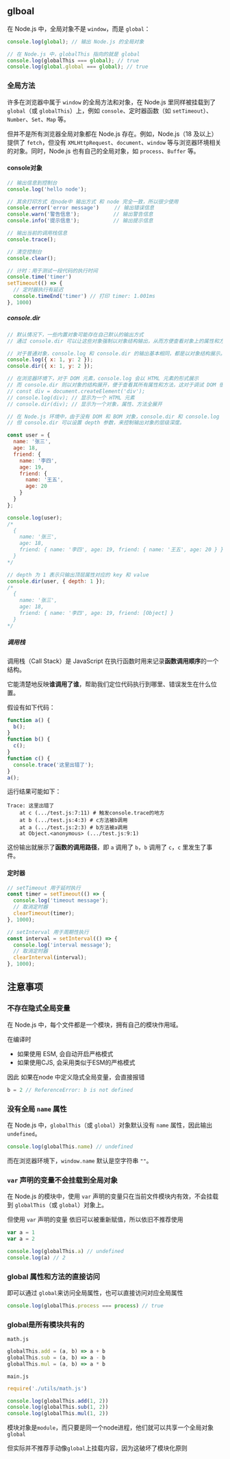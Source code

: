 ## glboal

在 Node.js 中，全局对象不是 `window`，而是 `global`：

```js
console.log(global); // 输出 Node.js 的全局对象

// 在 Node.js 中，globalThis 指向的就是 global
console.log(globalThis === global); // true
console.log(global.global === global); // true
```



### 全局方法

许多在浏览器中属于 `window` 的全局方法和对象，在 Node.js 里同样被挂载到了 `global`（或 `globalThis`）上，例如 `console`、定时器函数（如 `setTimeout`）、`Number`、`Set`、`Map` 等。

但并不是所有浏览器全局对象都在 Node.js 存在。例如，Node.js（18 及以上）提供了 `fetch`，但没有 `XMLHttpRequest`、`document`、`window` 等与浏览器环境相关的对象。同时，Node.js 也有自己的全局对象，如 `process`、`Buffer` 等。



#### console对象

```js
// 输出信息到控制台
console.log('hello node');

// 其余打印方式 在node中 输出方式 和 node 完全一致，所以很少使用
console.error('error message')     // 输出错误信息
console.warn('警告信息');           // 输出警告信息
console.info('提示信息');           // 输出提示信息

// 输出当前的调用栈信息
console.trace();

// 清空控制台
console.clear();

// 计时：用于测试一段代码的执行时间
console.time('timer')
setTimeout(() => {
  // 定时器执行有延迟
  console.timeEnd('timer') // 打印 timer: 1.001ms
}, 1000)
```



##### console.dir

```js
// 默认情况下，一些内置对象可能存在自己默认的输出方式
// 通过 console.dir 可以让这些对象强制以对象结构输出，从而方便查看对象上的属性和方法

// 对于普通对象，console.log 和 console.dir 的输出基本相同，都是以对象结构展示。
console.log({ x: 1, y: 2 });
console.dir({ x: 1, y: 2 });

// 在浏览器环境下，对于 DOM 元素，console.log 会以 HTML 元素的形式展示
// 而 console.dir 则以对象的结构展开，便于查看其所有属性和方法，这对于调试 DOM 很有帮助。
// const div = document.createElement('div');
// console.log(div); // 显示为一个 HTML 元素
// console.dir(div); // 显示为一个对象，属性、方法全展开
```

```js
// 在 Node.js 环境中，由于没有 DOM 和 BOM 对象，console.dir 和 console.log 的表现几乎一致。
// 但 console.dir 可以设置 depth 参数，来控制输出对象的层级深度。

const user = {
  name: '张三',
  age: 18,
  friend: {
    name: '李四',
    age: 19,
    friend: {
      name: '王五',
      age: 20
    }
  }
};

console.log(user);
/*
  {
    name: '张三',
    age: 18,
    friend: { name: '李四', age: 19, friend: { name: '王五', age: 20 } }
  }
*/

// depth 为 1 表示只输出顶层属性对应的 key 和 value
console.dir(user, { depth: 1 });
/*
  {
    name: '张三',
    age: 18,
    friend: { name: '李四', age: 19, friend: [Object] }
  }
*/
```



##### 调用栈

调用栈（Call Stack）是 JavaScript 在执行函数时用来记录**函数调用顺序**的一个结构。

它能清楚地反映**谁调用了谁**，帮助我们定位代码执行到哪里、错误发生在什么位置。

假设有如下代码：

```js
function a() {
  b();
}
function b() {
  c();
}
function c() {
  console.trace('这里出错了');
}
a();
```

运行结果可能如下：

```shell
Trace: 这里出错了
    at c (.../test.js:7:11) # 触发console.trace的地方
    at b (.../test.js:4:3) # c方法被b调用
    at a (.../test.js:2:3) # b方法被a调用
    at Object.<anonymous> (.../test.js:9:1)
```

这份输出就展示了**函数的调用路径**，即 `a` 调用了 `b`，`b` 调用了 `c`，`c` 里发生了事件。



#### 定时器

```js
// setTimeout 用于延时执行
const timer = setTimeout(() => {
  console.log('timeout message');
  // 取消定时器
  clearTimeout(timer);
}, 1000);

// setInterval 用于周期性执行
const interval = setInterval(() => {
  console.log('interval message');
  // 取消定时器
  clearInterval(interval);
}, 1000);
```



## 注意事项

### 不存在隐式全局变量

在 Node.js 中，每个文件都是一个模块，拥有自己的模块作用域。

在编译时

+ 如果使用 ESM, 会自动开启严格模式
+ 如果使用CJS, 会采用类似于ESM的严格模式

因此 如果在node 中定义隐式全局变量，会直接报错

```js
b = 2 // ReferenceError: b is not defined
```



### 没有全局 `name` 属性

在 Node.js 中，`globalThis`（或 `global`）对象默认没有 `name` 属性，因此输出 `undefined`。

```js
console.log(globalThis.name) // undefined
```

而在浏览器环境下，`window.name` 默认是空字符串 `""`。



### `var` 声明的变量不会挂载到全局对象

在 Node.js 的模块中，使用 `var` 声明的变量只在当前文件模块内有效，不会挂载到 `globalThis`（或 `global`）对象上。

但使用 `var` 声明的变量 依旧可以被重新赋值，所以依旧不推荐使用

```js
var a = 1
var a = 2

console.log(globalThis.a) // undefined
console.log(a) // 2
```



### global 属性和方法的直接访问

即可以通过 `global`来访问全局属性，也可以直接访问对应全局属性 

```js
console.log(globalThis.process === process) // true
```



### global是所有模块共有的

`math.js`

```js
globalThis.add = (a, b) => a + b
globalThis.sub = (a, b) => a - b
globalThis.mul = (a, b) => a * b
```

`main.js`

```js
require('./utils/math.js')

console.log(globalThis.add(1, 2))
console.log(globalThis.sub(1, 2))
console.log(globalThis.mul(1, 2))
```

模块对象是`module`，而只要是同一个node进程，他们就可以共享一个全局对象`global`

但实际并不推荐手动像`global`上挂载内容，因为这破坏了模块化原则
